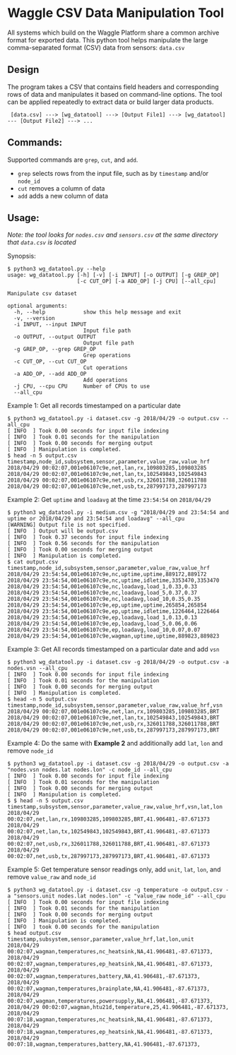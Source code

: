 <!--
waggle_topic=/data_analysis/datatools,"Waggle CSV Data Manipulation Tool"
-->

# Waggle CSV Data Manipulation Tool

All systems which build on the Waggle Platform share a common archive format for exported data.  This python tool helps manipulate the large comma-separated format (CSV) data from sensors: `data.csv`

## Design

The program takes a CSV that contains field headers and corresponding rows of data and manipulates it based on command-line options. The tool can be applied repeatedly to extract data or build larger data products.

```
 [data.csv] ---> [wg_datatool] ---> [Output File1] ---> [wg_datatool] --- [Output File2] ---> ...
```

## Commands:

Supported commands are `grep`, `cut`, and `add`.

- `grep` selects rows from the input file, such as by `timestamp` and/or `node_id`
- `cut` removes a column of data
- `add` adds a new column of data

## Usage:

*Note: the tool looks for `nodes.csv` and `sensors.csv` at the same directory that `data.csv` is located*

Synopsis:
```
$ python3 wg_datatool.py --help
usage: wg_datatool.py [-h] [-v] [-i INPUT] [-o OUTPUT] [-g GREP_OP]
                      [-c CUT_OP] [-a ADD_OP] [-j CPU] [--all_cpu]

Manipulate csv dataset

optional arguments:
  -h, --help            show this help message and exit
  -v, --version
  -i INPUT, --input INPUT
                        Input file path
  -o OUTPUT, --output OUTPUT
                        Output file path
  -g GREP_OP, --grep GREP_OP
                        Grep operations
  -c CUT_OP, --cut CUT_OP
                        Cut operations
  -a ADD_OP, --add ADD_OP
                        Add operations
  -j CPU, --cpu CPU     Number of CPUs to use
  --all_cpu
```

Example 1: Get all records timestamped on a particular date
```
$ python3 wg_datatool.py -i dataset.csv -g 2018/04/29 -o output.csv --all_cpu
[ INFO  ] Took 0.00 seconds for input file indexing
[ INFO  ] Took 0.01 seconds for the manipulation
[ INFO  ] Took 0.00 seconds for merging output
[ INFO  ] Manipulation is completed.
$ head -n 5 output.csv
timestamp,node_id,subsystem,sensor,parameter,value_raw,value_hrf
2018/04/29 00:02:07,001e06107c9e,net,lan,rx,109803285,109803285
2018/04/29 00:02:07,001e06107c9e,net,lan,tx,102549843,102549843
2018/04/29 00:02:07,001e06107c9e,net,usb,rx,326011788,326011788
2018/04/29 00:02:07,001e06107c9e,net,usb,tx,287997173,287997173
```

Example 2: Get `uptime` and `loadavg` at the time `23:54:54` on `2018/04/29`
```
$ python3 wg_datatool.py -i medium.csv -g "2018/04/29 and 23:54:54 and uptime or 2018/04/29 and 23:54:54 and loadavg" --all_cpu
[WARNING] Output file is not specified.
[ INFO  ] Output will be output.csv
[ INFO  ] Took 0.37 seconds for input file indexing
[ INFO  ] Took 0.56 seconds for the manipulation
[ INFO  ] Took 0.00 seconds for merging output
[ INFO  ] Manipulation is completed.
$ cat output.csv
timestamp,node_id,subsystem,sensor,parameter,value_raw,value_hrf
2018/04/29 23:54:54,001e06107c9e,nc,uptime,uptime,889172,889172
2018/04/29 23:54:54,001e06107c9e,nc,uptime,idletime,3353470,3353470
2018/04/29 23:54:54,001e06107c9e,nc,loadavg,load_1,0.33,0.33
2018/04/29 23:54:54,001e06107c9e,nc,loadavg,load_5,0.37,0.37
2018/04/29 23:54:54,001e06107c9e,nc,loadavg,load_10,0.35,0.35
2018/04/29 23:54:54,001e06107c9e,ep,uptime,uptime,265854,265854
2018/04/29 23:54:54,001e06107c9e,ep,uptime,idletime,1226464,1226464
2018/04/29 23:54:54,001e06107c9e,ep,loadavg,load_1,0.13,0.13
2018/04/29 23:54:54,001e06107c9e,ep,loadavg,load_5,0.06,0.06
2018/04/29 23:54:54,001e06107c9e,ep,loadavg,load_10,0.07,0.07
2018/04/29 23:54:54,001e06107c9e,wagman,uptime,uptime,889823,889823
```

Example 3: Get All records timestamped on a particular date and add `vsn`
```
$ python3 wg_datatool.py -i dataset.csv -g 2018/04/29 -o output.csv -a nodes.vsn --all_cpu
[ INFO  ] Took 0.00 seconds for input file indexing
[ INFO  ] Took 0.01 seconds for the manipulation
[ INFO  ] Took 0.00 seconds for merging output
[ INFO  ] Manipulation is completed.
$ head -n 5 output.csv
timestamp,node_id,subsystem,sensor,parameter,value_raw,value_hrf,vsn
2018/04/29 00:02:07,001e06107c9e,net,lan,rx,109803285,109803285,BRT
2018/04/29 00:02:07,001e06107c9e,net,lan,tx,102549843,102549843,BRT
2018/04/29 00:02:07,001e06107c9e,net,usb,rx,326011788,326011788,BRT
2018/04/29 00:02:07,001e06107c9e,net,usb,tx,287997173,287997173,BRT
```

Example 4: Do the same with __Example 2__ and additionally add `lat`, `lon` and remove `node_id`
```
$ python3 wg_datatool.py -i dataset.csv -g 2018/04/29 -o output.csv -a "nodes.vsn nodes.lat nodes.lon" -c node_id --all_cpu
[ INFO  ] Took 0.00 seconds for input file indexing
[ INFO  ] Took 0.01 seconds for the manipulation
[ INFO  ] Took 0.00 seconds for merging output
[ INFO  ] Manipulation is completed.
$ $ head -n 5 output.csv
timestamp,subsystem,sensor,parameter,value_raw,value_hrf,vsn,lat,lon
2018/04/29 00:02:07,net,lan,rx,109803285,109803285,BRT,41.906481,-87.671373
2018/04/29 00:02:07,net,lan,tx,102549843,102549843,BRT,41.906481,-87.671373
2018/04/29 00:02:07,net,usb,rx,326011788,326011788,BRT,41.906481,-87.671373
2018/04/29 00:02:07,net,usb,tx,287997173,287997173,BRT,41.906481,-87.671373
```

Example 5: Get temperature sensor readings only, add `unit`, `lat`, `lon`, and remove `value_raw` and `node_id`
```
$ python3 wg_datatool.py -i dataset.csv -g temperature -o output.csv -a "sensors.unit nodes.lat nodes.lon" -c "value_raw node_id" --all_cpu
[ INFO  ] Took 0.00 seconds for input file indexing
[ INFO  ] Took 0.01 seconds for the manipulation
[ INFO  ] Took 0.00 seconds for merging output
[ INFO  ] Manipulation is completed.
[ INFO  ] took 0.00 seconds for the manipulation
$ head output.csv
timestamp,subsystem,sensor,parameter,value_hrf,lat,lon,unit
2018/04/29 00:02:07,wagman,temperatures,nc_heatsink,NA,41.906481,-87.671373,
2018/04/29 00:02:07,wagman,temperatures,ep_heatsink,NA,41.906481,-87.671373,
2018/04/29 00:02:07,wagman,temperatures,battery,NA,41.906481,-87.671373,
2018/04/29 00:02:07,wagman,temperatures,brainplate,NA,41.906481,-87.671373,
2018/04/29 00:02:07,wagman,temperatures,powersupply,NA,41.906481,-87.671373,
2018/04/29 00:02:07,wagman,htu21d,temperature,25,41.906481,-87.671373,
2018/04/29 00:07:18,wagman,temperatures,nc_heatsink,NA,41.906481,-87.671373,
2018/04/29 00:07:18,wagman,temperatures,ep_heatsink,NA,41.906481,-87.671373,
2018/04/29 00:07:18,wagman,temperatures,battery,NA,41.906481,-87.671373,
```
